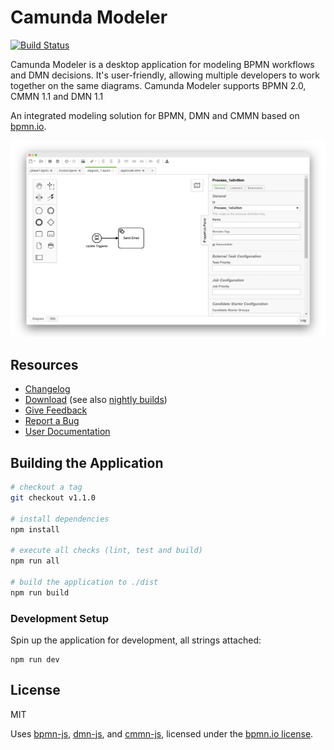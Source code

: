 # Camunda Modeler

[![Build Status](https://travis-ci.org/camunda/camunda-modeler.svg?branch=develop)](https://travis-ci.org/camunda/camunda-modeler)

Camunda Modeler is a desktop application for modeling BPMN workflows and DMN decisions. It's user-friendly, allowing multiple developers to work together on the same diagrams. Camunda Modeler supports BPMN 2.0, CMMN 1.1 and DMN 1.1

An integrated modeling solution for BPMN, DMN and CMMN based on [bpmn.io](http://bpmn.io).

![Camunda Modeler](docs/screenshot.png)


## Resources

* [Changelog](./CHANGELOG.md)
* [Download](https://camunda.com/download/modeler/) (see also [nightly builds](https://downloads.camunda.cloud/release/camunda-modeler/nightly/))
* [Give Feedback](https://forum.camunda.org/c/modeler)
* [Report a Bug](https://github.com/camunda/camunda-modeler/issues)
* [User Documentation](https://docs.camunda.org/manual/latest/modeler/camunda-modeler/)


## Building the Application

```sh
# checkout a tag
git checkout v1.1.0

# install dependencies
npm install

# execute all checks (lint, test and build)
npm run all

# build the application to ./dist
npm run build
```


### Development Setup

Spin up the application for development, all strings attached:

```
npm run dev
```


## License

MIT

Uses [bpmn-js](https://github.com/bpmn-io/bpmn-js), [dmn-js](https://github.com/bpmn-io/dmn-js), and [cmmn-js](https://github.com/bpmn-io/cmmn-js), licensed under the [bpmn.io license](http://bpmn.io/license).
